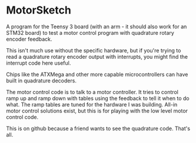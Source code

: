 # MotorSketch
A program for the Teensy 3 board (with an arm - it should also work for an STM32 board) to test a motor control program with quadrature rotary encoder feedback.

This isn't much use without the specific hardware, but if you're trying to read a quadrature rotary encoder output with interrupts, you might find the interrupt code here useful.

Chips like the ATXMega and other more capable microcontrollers can have built in quadrature decoders. 

The motor control code is to talk to a motor controller. It tries to control ramp up and ramp down with tables using the feedback to tell it when to do what. The ramp tables are tuned for the hardware I was building. All-in motor control solutions exist, but this is for playing with the low level motor control code.

This is on github because a friend wants to see the quadrature code. That's all.

